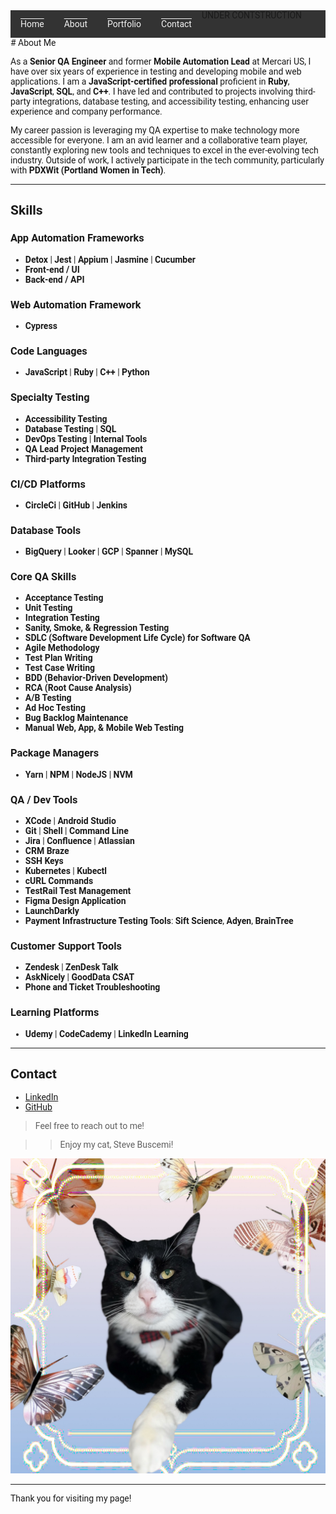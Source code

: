 <html lang="en">
<head>
    <meta charset="UTF-8">
    <meta name="viewport" content="width=device-width, initial-scale=1.0">
    <title>Header Bar</title>
    <style>
        body {
            font-family: 'Roboto';
        }
        .header {
            background-color: #333;
            overflow: hidden;
        }
        .header a {
            float: left;
            display: block;
            color: #f2f2f2;
            text-align: center;
            padding: 14px 16px;
            text-decoration: overline;
        }
        .header a:hover {
            background-color: #ddd;
            color: black;
        }
    </style>
</head>
<body>
    <div class="header">
        <a href="#home">Home</a>
        <a href="#about">About</a>
        <a href="#portfolio.html">Portfolio</a>
        <a href="#contact">Contact</a>
        <body>UNDER CONTSTRUCTION</body>
    </div>
</body>
</html>
# About Me

As a **Senior QA Engineer** and former **Mobile Automation Lead** at Mercari US, I have over six years of experience in testing and developing mobile and web applications. I am a **JavaScript-certified professional** proficient in **Ruby**, **JavaScript**, **SQL**, and **C++**. I have led and contributed to projects involving third-party integrations, database testing, and accessibility testing, enhancing user experience and company performance.

My career passion is leveraging my QA expertise to make technology more accessible for everyone. I am an avid learner and a collaborative team player, constantly exploring new tools and techniques to excel in the ever-evolving tech industry. Outside of work, I actively participate in the tech community, particularly with **PDXWit (Portland Women in Tech)**.

---

## Skills

### App Automation Frameworks
- **Detox** | **Jest** | **Appium** | **Jasmine** | **Cucumber**
- **Front-end / UI**
- **Back-end / API**

### Web Automation Framework
- **Cypress**

### Code Languages
- **JavaScript** | **Ruby** | **C++** | **Python**

### Specialty Testing
- **Accessibility Testing**
- **Database Testing** | **SQL**
- **DevOps Testing** | **Internal Tools**
- **QA Lead Project Management**
- **Third-party Integration Testing**

### CI/CD Platforms
- **CircleCi** | **GitHub** | **Jenkins**

### Database Tools
- **BigQuery** | **Looker** | **GCP** | **Spanner** | **MySQL**

### Core QA Skills
- **Acceptance Testing**
- **Unit Testing**
- **Integration Testing**
- **Sanity, Smoke, & Regression Testing**
- **SDLC (Software Development Life Cycle) for Software QA**
- **Agile Methodology**
- **Test Plan Writing**
- **Test Case Writing**
- **BDD (Behavior-Driven Development)**
- **RCA (Root Cause Analysis)**
- **A/B Testing**
- **Ad Hoc Testing**
- **Bug Backlog Maintenance**
- **Manual Web, App, & Mobile Web Testing**

### Package Managers
- **Yarn** | **NPM** | **NodeJS** | **NVM**

### QA / Dev Tools
- **XCode** | **Android Studio**
- **Git** | **Shell** | **Command Line**
- **Jira** | **Confluence** | **Atlassian**
- **CRM Braze**
- **SSH Keys**
- **Kubernetes** | **Kubectl**
- **cURL Commands**
- **TestRail Test Management**
- **Figma Design Application**
- **LaunchDarkly**
- **Payment Infrastructure Testing Tools**: **Sift Science**, **Adyen**, **BrainTree**

### Customer Support Tools
- **Zendesk** | **ZenDesk Talk**
- **AskNicely** | **GoodData CSAT**
- **Phone and Ticket Troubleshooting**

### Learning Platforms
- **Udemy** | **CodeCademy** | **LinkedIn Learning**

---

## Contact

- [LinkedIn](https://www.linkedin.com/in/ginaferguson)
- [GitHub](https://github.com/ginafergusonQA)

> Feel free to reach out to me!

>> Enjoy my cat, Steve Buscemi!

![My Cat: Steve Buscemi](https://github.com/gfergusonQA/ginaqa.github.io/blob/main/Photoroom_20240613_022255.jpg?raw=true)

---

Thank you for visiting my page!
